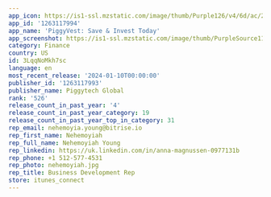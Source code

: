 ```yaml
---
app_icon: https://is1-ssl.mzstatic.com/image/thumb/Purple126/v4/6d/ac/2c/6dac2c1b-a22a-85fc-5c1d-7aa040af6f89/AppIcon-0-0-1x_U007epad-0-10-0-0-85-220.png/1024x1024bb.png
app_id: '1263117994'
app_name: 'PiggyVest: Save & Invest Today'
app_screenshot: https://is1-ssl.mzstatic.com/image/thumb/PurpleSource116/v4/4f/7e/3e/4f7e3e18-0c74-a1cc-5135-2fe9f6146a58/bde7bbb0-a49c-4836-a6ca-a0fa731f228f_Slide1.jpg/1242x2208bb.png
category: Finance
country: US
id: 3LqqNoMkh7sc
language: en
most_recent_release: '2024-01-10T00:00:00'
publisher_id: '1263117993'
publisher_name: Piggytech Global
rank: '526'
release_count_in_past_year: '4'
release_count_in_past_year_category: 19
release_count_in_past_year_top_in_category: 31
rep_email: nehemoyia.young@bitrise.io
rep_first_name: Nehemoyiah
rep_full_name: Nehemoyiah Young
rep_linkedin: https://uk.linkedin.com/in/anna-magnussen-0977131b
rep_phone: +1 512-577-4531
rep_photo: nehemoyiah.jpg
rep_title: Business Development Rep
store: itunes_connect
---
```

